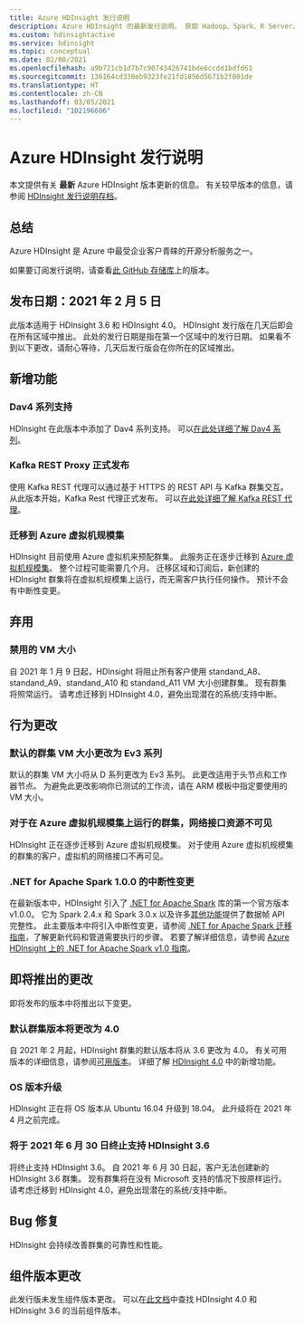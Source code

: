 ```yaml
---
title: Azure HDInsight 发行说明
description: Azure HDInsight 的最新发行说明。 获取 Hadoop、Spark、R Server、Hive 和更多工具的开发技巧和详细信息。
ms.custom: hdinsightactive
ms.service: hdinsight
ms.topic: conceptual
ms.date: 02/08/2021
ms.openlocfilehash: a9b721cb1d7b7c90743426741bde6ccdd1bdfd61
ms.sourcegitcommit: 136164cd330eb9323fe21fd1856d5671b2f001de
ms.translationtype: HT
ms.contentlocale: zh-CN
ms.lasthandoff: 03/05/2021
ms.locfileid: "102196606"
---
```

# <a name="azure-hdinsight-release-notes"></a>Azure HDInsight 发行说明

本文提供有关 **最新** Azure HDInsight 版本更新的信息。 有关较早版本的信息，请参阅 [HDInsight 发行说明存档](hdinsight-release-notes-archive.md)。

## <a name="summary"></a>总结

Azure HDInsight 是 Azure 中最受企业客户青睐的开源分析服务之一。

如果要订阅发行说明，请查看[此 GitHub 存储库](https://github.com/hdinsight/release-notes/releases)上的版本。

## <a name="release-date-02052021"></a>发布日期：2021 年 2 月 5 日

此版本适用于 HDInsight 3.6 和 HDInsight 4.0。 HDInsight 发行版在几天后即会在所有区域中推出。 此处的发行日期是指在第一个区域中的发行日期。 如果看不到以下更改，请耐心等待，几天后发行版会在你所在的区域推出。

## <a name="new-features"></a>新增功能
### <a name="dav4-series-support"></a>Dav4 系列支持
HDInsight 在此版本中添加了 Dav4 系列支持。 可以[在此处详细了解 Dav4 系列](https://docs.microsoft.com/azure/virtual-machines/dav4-dasv4-series)。

### <a name="kafka-rest-proxy-ga"></a>Kafka REST Proxy 正式发布 
使用 Kafka REST 代理可以通过基于 HTTPS 的 REST API 与 Kafka 群集交互。 从此版本开始，Kafka Rest 代理正式发布。 可以[在此处详细了解 Kafka REST 代理](https://docs.microsoft.com/azure/hdinsight/kafka/rest-proxy)。

### <a name="moving-to-azure-virtual-machine-scale-sets"></a>迁移到 Azure 虚拟机规模集
HDInsight 目前使用 Azure 虚拟机来预配群集。 此服务正在逐步迁移到 [Azure 虚拟机规模集](../virtual-machine-scale-sets/overview.md)。 整个过程可能需要几个月。 迁移区域和订阅后，新创建的 HDInsight 群集将在虚拟机规模集上运行，而无需客户执行任何操作。 预计不会有中断性变更。

## <a name="deprecation"></a>弃用
### <a name="disabled-vm-sizes"></a>禁用的 VM 大小
自 2021 年 1 月 9 日起，HDInsight 将阻止所有客户使用 standand_A8、standand_A9、standand_A10 和 standand_A11 VM 大小创建群集。 现有群集将照常运行。 请考虑迁移到 HDInsight 4.0，避免出现潜在的系统/支持中断。

## <a name="behavior-changes"></a>行为更改
### <a name="default-cluster-vm-size-changes-to-ev3-series"></a>默认的群集 VM 大小更改为 Ev3 系列 
默认的群集 VM 大小将从 D 系列更改为 Ev3 系列。 此更改适用于头节点和工作器节点。 为避免此更改影响你已测试的工作流，请在 ARM 模板中指定要使用的 VM 大小。

### <a name="network-interface-resource-not-visible-for-clusters-running-on-azure-virtual-machine-scale-sets"></a>对于在 Azure 虚拟机规模集上运行的群集，网络接口资源不可见
HDInsight 正在逐步迁移到 Azure 虚拟机规模集。 对于使用 Azure 虚拟机规模集的群集的客户，虚拟机的网络接口不再可见。


### <a name="breaking-change-for-net-for-apache-spark-100"></a>.NET for Apache Spark 1.0.0 的中断性变更
在最新版本中，HDInsight 引入了 [.NET for Apache Spark](https://github.com/dotnet/spark) 库的第一个官方版本 v1.0.0。 它为 Spark 2.4.x 和 Spark 3.0.x 以及许多[其他功能](https://github.com/dotnet/spark/blob/master/docs/release-notes/1.0.0/release-1.0.0.md)提供了数据帧 API 完整性。 此主要版本中将引入中断性变更，请参阅 [.NET for Apache Spark 迁移指南](https://github.com/dotnet/spark/blob/master/docs/migration-guide.md#upgrading-from-microsoftspark-0x-to-10)，了解更新代码和管道需要执行的步骤。 若要了解详细信息，请参阅 [Azure HDInsight 上的 .NET for Apache Spark v1.0 指南](https://docs.microsoft.com/azure/hdinsight/spark/spark-dotnet-version-update#using-net-for-apache-spark-v10-in-hdinsight)。


## <a name="upcoming-changes"></a>即将推出的更改
即将发布的版本中将推出以下变更。

### <a name="default-cluster-version-will-be-changed-to-40"></a>默认群集版本将更改为 4.0
自 2021 年 2 月起，HDInsight 群集的默认版本将从 3.6 更改为 4.0。 有关可用版本的详细信息，请参阅[可用版本](./hdinsight-component-versioning.md#available-versions)。 详细了解 [HDInsight 4.0](./hdinsight-version-release.md) 中的新增功能。

### <a name="os-version-upgrade"></a>OS 版本升级
HDInsight 正在将 OS 版本从 Ubuntu 16.04 升级到 18.04。 此升级将在 2021 年 4 月之前完成。

### <a name="hdinsight-36-end-of-support-on-june-30-2021"></a>将于 2021 年 6 月 30 日终止支持 HDInsight 3.6
将终止支持 HDInsight 3.6。 自 2021 年 6 月 30 日起，客户无法创建新的 HDInsight 3.6 群集。 现有群集将在没有 Microsoft 支持的情况下按原样运行。 请考虑迁移到 HDInsight 4.0，避免出现潜在的系统/支持中断。

## <a name="bug-fixes"></a>Bug 修复
HDInsight 会持续改善群集的可靠性和性能。 

## <a name="component-version-change"></a>组件版本更改
此发行版未发生组件版本更改。 可以在[此文档](./hdinsight-component-versioning.md)中查找 HDInsight 4.0 和 HDInsight 3.6 的当前组件版本。
